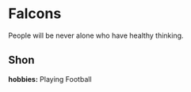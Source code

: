 # Falcons
 People will be never alone who have healthy thinking.

## Shon
**hobbies:** Playing Football 